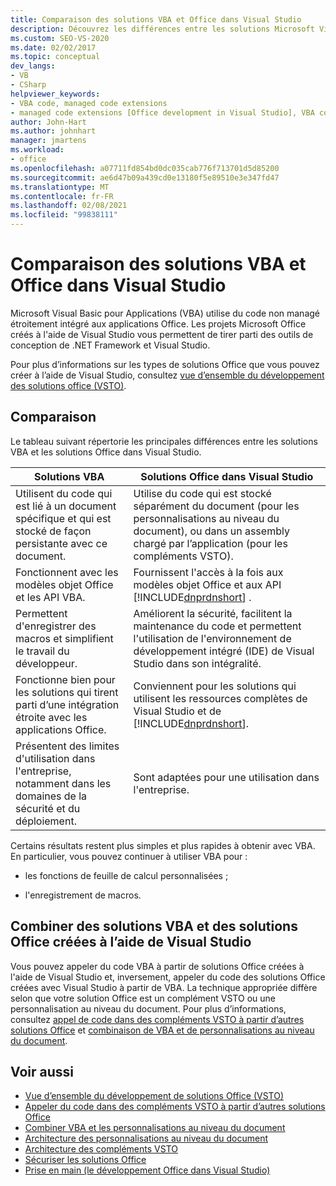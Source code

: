 ```yaml
---
title: Comparaison des solutions VBA et Office dans Visual Studio
description: Découvrez les différences entre les solutions Microsoft Visual Basic pour Applications (VBA) et Microsoft Office dans Visual Studio.
ms.custom: SEO-VS-2020
ms.date: 02/02/2017
ms.topic: conceptual
dev_langs:
- VB
- CSharp
helpviewer_keywords:
- VBA code, managed code extensions
- managed code extensions [Office development in Visual Studio], VBA compared to
author: John-Hart
ms.author: johnhart
manager: jmartens
ms.workload:
- office
ms.openlocfilehash: a07711fd854bd0dc035cab776f713701d5d85200
ms.sourcegitcommit: ae6d47b09a439cd0e13180f5e89510e3e347fd47
ms.translationtype: MT
ms.contentlocale: fr-FR
ms.lasthandoff: 02/08/2021
ms.locfileid: "99838111"
---
```

# <a name="vba-and-office-solutions-in-visual-studio-compared"></a>Comparaison des solutions VBA et Office dans Visual Studio
  Microsoft Visual Basic pour Applications (VBA) utilise du code non managé étroitement intégré aux applications Office. Les projets Microsoft Office créés à l'aide de Visual Studio vous permettent de tirer parti des outils de conception de .NET Framework et Visual Studio.

 Pour plus d’informations sur les types de solutions Office que vous pouvez créer à l’aide de Visual Studio, consultez [vue d’ensemble du développement des solutions office &#40;VSTO&#41;](../vsto/office-solutions-development-overview-vsto.md).

## <a name="comparison"></a>Comparaison
 Le tableau suivant répertorie les principales différences entre les solutions VBA et les solutions Office dans Visual Studio.

|Solutions VBA|Solutions Office dans Visual Studio|
|-------------------|---------------------------------------|
|Utilisent du code qui est lié à un document spécifique et qui est stocké de façon persistante avec ce document.|Utilise du code qui est stocké séparément du document (pour les personnalisations au niveau du document), ou dans un assembly chargé par l’application (pour les compléments VSTO).|
|Fonctionnent avec les modèles objet Office et les API VBA.|Fournissent l'accès à la fois aux modèles objet Office et aux API [!INCLUDE[dnprdnshort](../sharepoint/includes/dnprdnshort-md.md)] .|
|Permettent d'enregistrer des macros et simplifient le travail du développeur.|Améliorent la sécurité, facilitent la maintenance du code et permettent l'utilisation de l'environnement de développement intégré (IDE) de Visual Studio dans son intégralité.|
|Fonctionne bien pour les solutions qui tirent parti d’une intégration étroite avec les applications Office.|Conviennent pour les solutions qui utilisent les ressources complètes de Visual Studio et de [!INCLUDE[dnprdnshort](../sharepoint/includes/dnprdnshort-md.md)].|
|Présentent des limites d'utilisation dans l'entreprise, notamment dans les domaines de la sécurité et du déploiement.|Sont adaptées pour une utilisation dans l'entreprise.|

 Certains résultats restent plus simples et plus rapides à obtenir avec VBA. En particulier, vous pouvez continuer à utiliser VBA pour :

- les fonctions de feuille de calcul personnalisées ;

- l'enregistrement de macros.

## <a name="combine-vba-solutions-and-office-solutions-created-by-using-visual-studio"></a>Combiner des solutions VBA et des solutions Office créées à l’aide de Visual Studio
 Vous pouvez appeler du code VBA à partir de solutions Office créées à l'aide de Visual Studio et, inversement, appeler du code des solutions Office créées avec Visual Studio à partir de VBA. La technique appropriée diffère selon que votre solution Office est un complément VSTO ou une personnalisation au niveau du document. Pour plus d’informations, consultez [appel de code dans des compléments VSTO à partir d’autres solutions Office](../vsto/calling-code-in-vsto-add-ins-from-other-office-solutions.md) et [combinaison de VBA et de personnalisations au niveau du document](../vsto/combining-vba-and-document-level-customizations.md).

## <a name="see-also"></a>Voir aussi
- [Vue d’ensemble du développement de solutions Office &#40;VSTO&#41;](../vsto/office-solutions-development-overview-vsto.md)
- [Appeler du code dans des compléments VSTO à partir d’autres solutions Office](../vsto/calling-code-in-vsto-add-ins-from-other-office-solutions.md)
- [Combiner VBA et les personnalisations au niveau du document](../vsto/combining-vba-and-document-level-customizations.md)
- [Architecture des personnalisations au niveau du document](../vsto/architecture-of-document-level-customizations.md)
- [Architecture des compléments VSTO](../vsto/architecture-of-vsto-add-ins.md)
- [Sécuriser les solutions Office](../vsto/securing-office-solutions.md)
- [Prise en main &#40;le développement Office dans Visual Studio&#41;](../vsto/getting-started-office-development-in-visual-studio.md)
